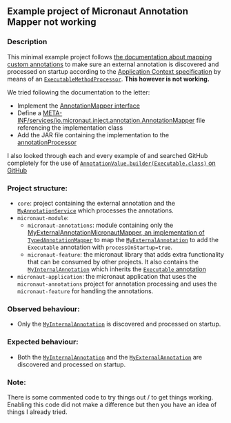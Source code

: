 ## Example project of Micronaut Annotation Mapper not working
### Description
This minimal example project follows [the documentation about mapping custom annotations](https://docs.micronaut.io/4.8.18/guide/#_aliasing_mapping_annotations) to make sure an external annotation is discovered and processed on startup according to the [Application Context specification](https://docs.micronaut.io/4.8.18/guide/#containerArch) by means of an [`ExecutableMethodProcessor`](https://docs.micronaut.io/4.8.18/api/io/micronaut/context/processor/ExecutableMethodProcessor.html). 
**This however is not working.**

We tried following the documentation to the letter:
- Implement the [AnnotationMapper interface](./micronaut-module/micronaut-annotations/src/main/java/com/example/micronaut/annotations/MyExternalAnnotationMicronautMapper.java)
- Define a [META-INF/services/io.micronaut.inject.annotation.AnnotationMapper](./micronaut-module/micronaut-annotations/src/main/resources/META-INF/services/io.micronaut.inject.annotation.AnnotationMapper) file referencing the implementation class
- Add the JAR file containing the implementation to the [annotationProcessor](./micronaut-application/build.gradle)

I also looked through each and every example of and searched GitHub completely for the use of [`AnnotationValue.builder(Executable.class)` on GitHub](https://github.com/search?q=AnnotationValue.builder%28Executable.class%29&type=code) 

### Project structure:
- `core`: project containing the external annotation and the [`MyAnnotationService`](./core/src/main/java/com/example/services/MyAnnotationService.java) which processes the annotations.
- `micronaut-module`:
  - `micronaut-annotations`: module containing only the [MyExternalAnnotationMicronautMapper, an implementation of `TypedAnnotationMapper`](./micronaut-module/micronaut-annotations/src/main/java/com/example/micronaut/annotations/MyExternalAnnotationMicronautMapper.java) to map the [`MyExternalAnnotation`](./core/src/main/java/com/example/annotations/MyExternalAnnotation.java) to add the `Executable` annotation with `processOnStartup=true`.  
  - `micronaut-feature`: the micronaut library that adds extra functionality that can be consumed by other projects. It also contains the [`MyInternalAnnotation`](./micronaut-module/micronaut-feature/src/main/java/com/example/annotations/MyInternalAnnotation.java) which inherits the [`Executable` annotation](https://micronaut-projects.github.io/micronaut-core/latest/api/io/micronaut/context/annotation/Executable.html)
- `micronaut-application`: the micronaut application that uses the `micronaut-annotations` project for annotation processing and uses the `micronaut-feature` for handling the annotations.

### Observed behaviour:
- Only the [`MyInternalAnnotation`](./micronaut-module/micronaut-feature/src/main/java/com/example/annotations/MyInternalAnnotation.java) is discovered and processed on startup.

### Expected behaviour:
- Both the [`MyInternalAnnotation`](./micronaut-module/micronaut-feature/src/main/java/com/example/annotations/MyInternalAnnotation.java) and the [`MyExternalAnnotation`](./core/src/main/java/com/example/annotations/MyExternalAnnotation.java) are discovered and processed on startup.

### Note:
There is some commented code to try things out / to get things working. Enabling this code did not make a difference but then you have an idea of things I already tried.